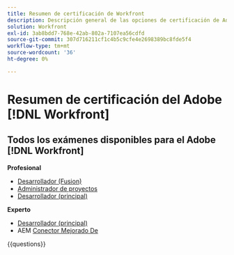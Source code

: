 ```yaml
---
title: Resumen de certificación de Workfront
description: Descripción general de las opciones de certificación de Adobe Workfront
solution: Workfront
exl-id: 3ab8bdd7-768e-42ab-802a-7107ea56cdfd
source-git-commit: 307d716211cf1c4b5c9cfe4e2698389bc8fde5f4
workflow-type: tm+mt
source-wordcount: '36'
ht-degree: 0%

---
```


# Resumen de certificación del Adobe [!DNL Workfront]

## Todos los exámenes disponibles para el Adobe [!DNL Workfront]

**Profesional**

* [Desarrollador (Fusion)](https://certification.adobe.com/certification/fusion-developer-professional) <!--AD0-E902-->
* [Administrador de proyectos](https://certification.adobe.com/certification/project-manager-professional) <!--AD0-E903-->
* [Desarrollador (principal)](https://certification.adobe.com/certification/core-developer-professional) <!--AD0-E908-->

**Experto**

* [Desarrollador (principal)](https://certification.adobe.com/certification/core-developer-expert) <!--AD0-E907-->
* AEM [Conector Mejorado De](https://certification.adobe.com/certification/experience-manager-enhanced-connector-expert) <!--AD0-E906-->

{{questions}}

